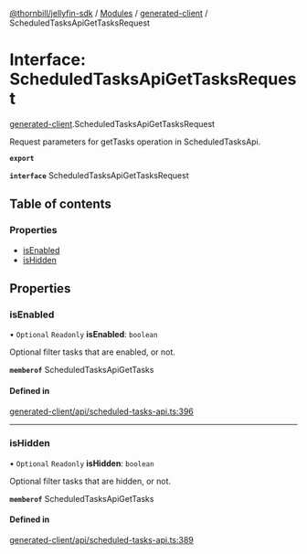 [@thornbill/jellyfin-sdk](../README.md) / [Modules](../modules.md) / [generated-client](../modules/generated_client.md) / ScheduledTasksApiGetTasksRequest

# Interface: ScheduledTasksApiGetTasksRequest

[generated-client](../modules/generated_client.md).ScheduledTasksApiGetTasksRequest

Request parameters for getTasks operation in ScheduledTasksApi.

**`export`**

**`interface`** ScheduledTasksApiGetTasksRequest

## Table of contents

### Properties

- [isEnabled](generated_client.ScheduledTasksApiGetTasksRequest.md#isenabled)
- [isHidden](generated_client.ScheduledTasksApiGetTasksRequest.md#ishidden)

## Properties

### isEnabled

• `Optional` `Readonly` **isEnabled**: `boolean`

Optional filter tasks that are enabled, or not.

**`memberof`** ScheduledTasksApiGetTasks

#### Defined in

[generated-client/api/scheduled-tasks-api.ts:396](https://github.com/thornbill/jellyfin-sdk-typescript/blob/c65c42e/src/generated-client/api/scheduled-tasks-api.ts#L396)

___

### isHidden

• `Optional` `Readonly` **isHidden**: `boolean`

Optional filter tasks that are hidden, or not.

**`memberof`** ScheduledTasksApiGetTasks

#### Defined in

[generated-client/api/scheduled-tasks-api.ts:389](https://github.com/thornbill/jellyfin-sdk-typescript/blob/c65c42e/src/generated-client/api/scheduled-tasks-api.ts#L389)
